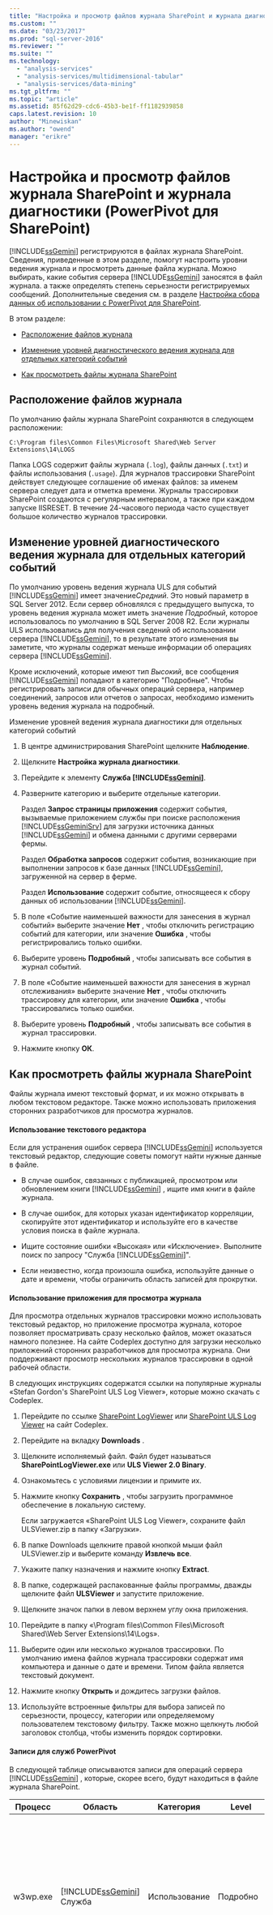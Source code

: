 ```yaml
---
title: "Настройка и просмотр файлов журнала SharePoint и журнала диагностики (PowerPivot для SharePoint) | Microsoft Docs"
ms.custom: ""
ms.date: "03/23/2017"
ms.prod: "sql-server-2016"
ms.reviewer: ""
ms.suite: ""
ms.technology: 
  - "analysis-services"
  - "analysis-services/multidimensional-tabular"
  - "analysis-services/data-mining"
ms.tgt_pltfrm: ""
ms.topic: "article"
ms.assetid: 85f62d29-cdc6-45b3-be1f-ff1182939858
caps.latest.revision: 10
author: "Minewiskan"
ms.author: "owend"
manager: "erikre"
---
```

# Настройка и просмотр файлов журнала SharePoint и журнала диагностики (PowerPivot для SharePoint)
  [!INCLUDE[ssGemini](../../includes/ssgemini-md.md)] регистрируются в файлах журнала SharePoint. Сведения, приведенные в этом разделе, помогут настроить уровни ведения журнала и просмотреть данные файла журнала. Можно выбирать, какие события сервера [!INCLUDE[ssGemini](../../includes/ssgemini-md.md)] заносятся в файл журнала. а также определять степень серьезности регистрируемых сообщений. Дополнительные сведения см. в разделе [Настройка сбора данных об использовании с PowerPivot для SharePoint](../../analysis-services/power-pivot-sharepoint/configure-usage-data-collection-for-power-pivot-for-sharepoint.md).  
  
 В этом разделе:  
  
-   [Расположение файлов журнала](#bkmk_filelocation)  
  
-   [Изменение уровней диагностического ведения журнала для отдельных категорий событий](#bkmk_modifyloglevels)  
  
-   [Как просмотреть файлы журнала SharePoint](#bkmk_how2viewlogfiles)  
  
##  <a name="bkmk_filelocation"></a> Расположение файлов журнала  
 По умолчанию файлы журнала SharePoint сохраняются в следующем расположении:  
  
 `C:\Program files\Common Files\Microsoft Shared\Web Server Extensions\14\LOGS`  
  
 Папка LOGS содержит файлы журнала (`.log`), файлы данных (`.txt`) и файлы использования (`.usage`). Для журналов трассировки SharePoint действует следующее соглашение об именах файлов: за именем сервера следует дата и отметка времени. Журналы трассировки SharePoint создаются с регулярным интервалом, а также при каждом запуске IISRESET. В течение 24-часового периода часто существует большое количество журналов трассировки.  
  
##  <a name="bkmk_modifyloglevels"></a> Изменение уровней диагностического ведения журнала для отдельных категорий событий  
 По умолчанию уровень ведения журнала ULS для событий [!INCLUDE[ssGemini](../../includes/ssgemini-md.md)] имеет значение*Средний*. Это новый параметр в SQL Server 2012. Если сервер обновлялся с предыдущего выпуска, то уровень ведения журнала может иметь значение *Подробный*, которое использовалось по умолчанию в SQL Server 2008 R2. Если журналы ULS использовались для получения сведений об использовании сервера [!INCLUDE[ssGemini](../../includes/ssgemini-md.md)], то в результате этого изменения вы заметите, что журналы содержат меньше информации об операциях сервера [!INCLUDE[ssGemini](../../includes/ssgemini-md.md)].  
  
 Кроме исключений, которые имеют тип *Высокий*, все сообщения [!INCLUDE[ssGemini](../../includes/ssgemini-md.md)] попадают в категорию "Подробные". Чтобы регистрировать записи для обычных операций сервера, например соединений, запросов или отчетов о запросах, необходимо изменить уровень ведения журнала на подробный.  
  
 Изменение уровней ведения журнала диагностики для отдельных категорий событий  
  
1.  В центре администрирования SharePoint щелкните **Наблюдение**.  
  
2.  Щелкните **Настройка журнала диагностики**.  
  
3.  Перейдите к элементу **Служба [!INCLUDE[ssGemini](../../includes/ssgemini-md.md)]**.  
  
4.  Разверните категорию и выберите отдельные категории.  
  
     Раздел **Запрос страницы приложения** содержит события, вызываемые приложением службы при поиске расположения [!INCLUDE[ssGeminiSrv](../../includes/ssgeminisrv-md.md)] для загрузки источника данных [!INCLUDE[ssGemini](../../includes/ssgemini-md.md)] и обмена данными с другими серверами фермы.  
  
     Раздел **Обработка запросов** содержит события, возникающие при выполнении запросов к базе данных [!INCLUDE[ssGemini](../../includes/ssgemini-md.md)], загруженной на сервер в ферме.  
  
     Раздел **Использование** содержит событие, относящееся к сбору данных об использовании [!INCLUDE[ssGemini](../../includes/ssgemini-md.md)].  
  
5.  В поле «Событие наименьшей важности для занесения в журнал событий» выберите значение **Нет** , чтобы отключить регистрацию событий для категории, или значение **Ошибка** , чтобы регистрировались только ошибки.  
  
6.  Выберите уровень **Подробный** , чтобы записывать все события в журнал событий.  
  
7.  В поле «Событие наименьшей важности для занесения в журнал отслеживания» выберите значение **Нет** , чтобы отключить трассировку для категории, или значение **Ошибка** , чтобы трассировались только ошибки.  
  
8.  Выберите уровень **Подробный** , чтобы записывать все события в журнал трассировки.  
  
9. Нажмите кнопку **ОК**.  
  
##  <a name="bkmk_how2viewlogfiles"></a> Как просмотреть файлы журнала SharePoint  
 Файлы журнала имеют текстовый формат, и их можно открывать в любом текстовом редакторе. Также можно использовать приложения сторонних разработчиков для просмотра журналов.  
  
#### Использование текстового редактора  
 Если для устранения ошибок сервера [!INCLUDE[ssGemini](../../includes/ssgemini-md.md)] используется текстовый редактор, следующие советы помогут найти нужные данные в файле.  
  
-   В случае ошибок, связанных с публикацией, просмотром или обновлением книги [!INCLUDE[ssGemini](../../includes/ssgemini-md.md)] , ищите имя книги в файле журнала.  
  
-   В случае ошибок, для которых указан идентификатор корреляции, скопируйте этот идентификатор и используйте его в качестве условия поиска в файле журнала.  
  
-   Ищите состояние ошибки «Высокая» или «Исключение». Выполните поиск по запросу "Служба [!INCLUDE[ssGemini](../../includes/ssgemini-md.md)]".  
  
-   Если неизвестно, когда произошла ошибка, используйте данные о дате и времени, чтобы ограничить область записей для прокрутки.  
  
#### Использование приложения для просмотра журнала  
 Для просмотра отдельных журналов трассировки можно использовать текстовый редактор, но приложение просмотра журнала, которое позволяет просматривать сразу несколько файлов, может оказаться намного полезнее. На сайте Codeplex доступно для загрузки несколько приложений сторонних разработчиков для просмотра журнала. Они поддерживают просмотр нескольких журналов трассировки в одной рабочей области.  
  
 В следующих инструкциях содержатся ссылки на популярные журналы «Stefan Gordon's SharePoint ULS Log Viewer», которые можно скачать с Codeplex.  
  
1.  Перейдите по ссылке [SharePoint LogViewer](http://sharepointlogviewer.codeplex.com) или [SharePoint ULS Log Viewer](http://go.microsoft.com/fwlink/?LinkId=150052) на сайт Codeplex.  
  
2.  Перейдите на вкладку **Downloads** .  
  
3.  Щелкните исполняемый файл. Файл будет называться **SharePointLogViewer.exe** или **ULS Viewer 2.0 Binary**.  
  
4.  Ознакомьтесь с условиями лицензии и примите их.  
  
5.  Нажмите кнопку **Сохранить** , чтобы загрузить программное обеспечение в локальную систему.  
  
     Если загружается «SharePoint ULS Log Viewer», сохраните файл ULSViewer.zip в папку «Загрузки».  
  
6.  В папке Downloads щелкните правой кнопкой мыши файл ULSViewer.zip и выберите команду **Извлечь все**.  
  
7.  Укажите папку назначения и нажмите кнопку **Extract**.  
  
8.  В папке, содержащей распакованные файлы программы, дважды щелкните файл **ULSViewer** и запустите приложение.  
  
9. Щелкните значок папки в левом верхнем углу окна приложения.  
  
10. Перейдите в папку «\Program files\Common Files\Microsoft Shared\Web Server Extensions\14\Logs».  
  
11. Выберите один или несколько журналов трассировки. По умолчанию имена файлов журнала трассировки содержат имя компьютера и данные о дате и времени. Типом файла является текстовый документ.  
  
12. Нажмите кнопку **Открыть** и дождитесь загрузки файлов.  
  
13. Используйте встроенные фильтры для выбора записей по серьезности, процессу, категории или определяемому пользователем текстовому фильтру. Также можно щелкнуть любой заголовок столбца, чтобы изменить порядок сортировки.  
  
#### Записи для служб PowerPivot  
 В следующей таблице описываются записи для операций сервера [!INCLUDE[ssGemini](../../includes/ssgemini-md.md)] , которые, скорее всего, будут находиться в файле журнала SharePoint.  
  
|Процесс|Область|Категория|Level|Сообщение|Сведения|  
|-------------|----------|--------------|-----------|-------------|-------------|  
|w3wp.exe|[!INCLUDE[ssGemini](../../includes/ssgemini-md.md)] Служба|Использование|Подробно|Отсутствует статистика по текущему запросу, данные не заносятся в журнал.|Отчеты службы с заранее определенными интервалами запрашивают статистику ответов в виде события использования, отправляемого в систему сбора данных об использовании. Данное сообщение показывает, что отсутствует статистика запросов для передачи.|  
|w3wp.exe|[!INCLUDE[ssGemini](../../includes/ssgemini-md.md)] Служба|Клиентский веб-интерфейс|Подробно|Начинается поиск сервера приложений, где источником данных является \<*путь*.>|Когда служба [!INCLUDE[ssGemini](../../includes/ssgemini-md.md)] получает запрос на соединение, она определяет доступный [!INCLUDE[ssGeminiSrv](../../includes/ssgeminisrv-md.md)] для обработки запроса. Если в ферму входит только один сервер, то локальный сервер принимает запрос во всех случаях.|  
|w3wp.exe|[!INCLUDE[ssGemini](../../includes/ssgemini-md.md)] Служба|Клиентский веб-интерфейс|Подробный|Сервер приложений определен успешно.|Запрос передан в приложение службы [!INCLUDE[ssGemini](../../includes/ssgemini-md.md)] .|  
|w3wp.exe|[!INCLUDE[ssGemini](../../includes/ssgemini-md.md)] Служба|Клиентский веб-интерфейс|Подробно|Перенаправление запроса для \<*источник PowerPivotdata*> в [!INCLUDE[ssGeminiSrv](../../includes/ssgeminisrv-md.md)].|Запрос перенаправлен на [!INCLUDE[ssGeminiSrv](../../includes/ssgeminisrv-md.md)].|  
|w3wp.exe|[!INCLUDE[ssGemini](../../includes/ssgemini-md.md)] Служба|Обработка запросов|Подробно|Перенаправление запроса для UserName\<*пользователь SharePoint*> в базу данных|От имени пользователя SharePoint создано соединение с источником данных [!INCLUDE[ssGemini](../../includes/ssgemini-md.md)] путем олицетворения.|  
  
## См. также  
 [Сбор данных об использовании Power Pivot](../../analysis-services/power-pivot-sharepoint/power-pivot-usage-data-collection.md)   
 [Просмотр и чтение файлов журналов программы установки SQL Server](../../database-engine/install-windows/view-and-read-sql-server-setup-log-files.md)   
 [Настройка сбора данных об использовании с PowerPivot для SharePoint](../../analysis-services/power-pivot-sharepoint/configure-usage-data-collection-for-power-pivot-for-sharepoint.md)  
  
  